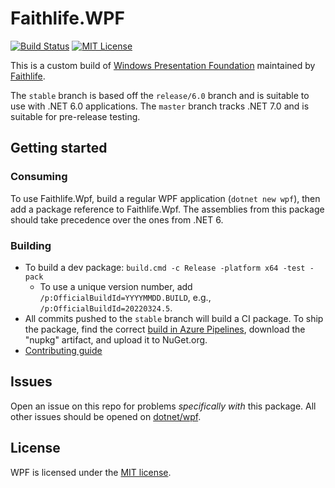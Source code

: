 # Faithlife.WPF

[![Build Status](https://dev.azure.com/Faithlife/WPF/_apis/build/status/Faithlife.wpf?branchName=stable)](https://dev.azure.com/Faithlife/WPF/_build/latest?definitionId=11&branchName=stable) [![MIT License](https://img.shields.io/badge/license-MIT-green.svg)](https://github.com/Faithlife/wpf/blob/stable/LICENSE.TXT)

This is a custom build of [Windows Presentation Foundation](https://github.com/dotnet/wpf) maintained by [Faithlife](https://faithlife.codes/).

The `stable` branch is based off the `release/6.0` branch and is suitable to use with .NET 6.0 applications. The `master` branch tracks .NET 7.0 and is suitable for pre-release testing.

## Getting started

### Consuming

To use Faithlife.Wpf, build a regular WPF application (`dotnet new wpf`), then add a package reference to Faithlife.Wpf. The assemblies from this package should take precedence over the ones from .NET 6.

### Building

* To build a dev package: `build.cmd -c Release -platform x64 -test -pack`
  * To use a unique version number, add `/p:OfficialBuildId=YYYYMMDD.BUILD`, e.g., `/p:OfficialBuildId=20220324.5`.
* All commits pushed to the `stable` branch will build a CI package. To ship the package, find the correct [build in Azure Pipelines](https://dev.azure.com/Faithlife/WPF/_build?definitionId=11&_a=summary), download the "nupkg" artifact, and upload it to NuGet.org.
* [Contributing guide](Documentation/contributing.md)

## Issues

Open an issue on this repo for problems _specifically with_ this package. All other issues should be opened on [dotnet/wpf](https://github.com/dotnet/wpf/issues).

## License

WPF is licensed under the [MIT license](LICENSE.TXT).
